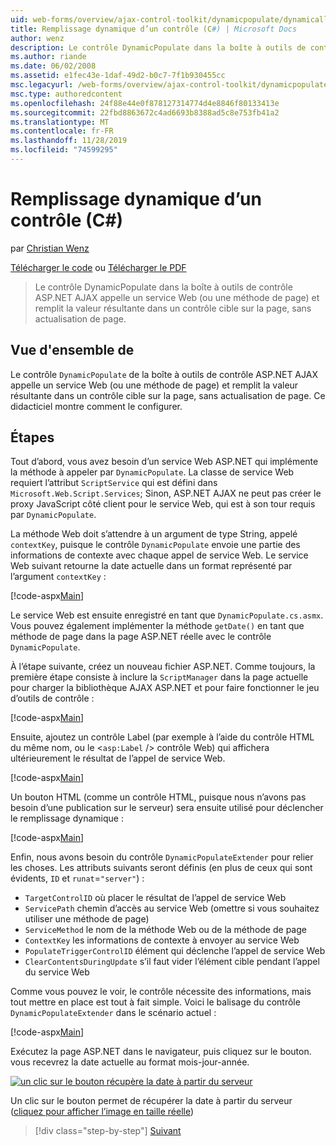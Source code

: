 ```yaml
---
uid: web-forms/overview/ajax-control-toolkit/dynamicpopulate/dynamically-populating-a-control-cs
title: Remplissage dynamique d’un contrôle (C#) | Microsoft Docs
author: wenz
description: Le contrôle DynamicPopulate dans la boîte à outils de contrôle ASP.NET AJAX appelle un service Web (ou une méthode de page) et remplit la valeur résultante dans un contrôle cible sur t...
ms.author: riande
ms.date: 06/02/2008
ms.assetid: e1fec43e-1daf-49d2-b0c7-7f1b930455cc
msc.legacyurl: /web-forms/overview/ajax-control-toolkit/dynamicpopulate/dynamically-populating-a-control-cs
msc.type: authoredcontent
ms.openlocfilehash: 24f88e44e0f878127314774d4e8846f80133413e
ms.sourcegitcommit: 22fbd8863672c4ad6693b8388ad5c8e753fb41a2
ms.translationtype: MT
ms.contentlocale: fr-FR
ms.lasthandoff: 11/28/2019
ms.locfileid: "74599295"
---
```

# <a name="dynamically-populating-a-control-c"></a>Remplissage dynamique d’un contrôle (C#)

par [Christian Wenz](https://github.com/wenz)

[Télécharger le code](https://download.microsoft.com/download/d/8/f/d8f2f6f9-1b7c-46ad-9252-e1fc81bdea3e/dynamicpopulate0.cs.zip) ou [Télécharger le PDF](https://download.microsoft.com/download/b/6/a/b6ae89ee-df69-4c87-9bfb-ad1eb2b23373/dynamicpopulate0CS.pdf)

> Le contrôle DynamicPopulate dans la boîte à outils de contrôle ASP.NET AJAX appelle un service Web (ou une méthode de page) et remplit la valeur résultante dans un contrôle cible sur la page, sans actualisation de page.

## <a name="overview"></a>Vue d'ensemble de

Le contrôle `DynamicPopulate` de la boîte à outils de contrôle ASP.NET AJAX appelle un service Web (ou une méthode de page) et remplit la valeur résultante dans un contrôle cible sur la page, sans actualisation de page. Ce didacticiel montre comment le configurer.

## <a name="steps"></a>Étapes

Tout d’abord, vous avez besoin d’un service Web ASP.NET qui implémente la méthode à appeler par `DynamicPopulate`. La classe de service Web requiert l’attribut `ScriptService` qui est défini dans `Microsoft.Web.Script.Services`; Sinon, ASP.NET AJAX ne peut pas créer le proxy JavaScript côté client pour le service Web, qui est à son tour requis par `DynamicPopulate`.

La méthode Web doit s’attendre à un argument de type String, appelé `contextKey`, puisque le contrôle `DynamicPopulate` envoie une partie des informations de contexte avec chaque appel de service Web. Le service Web suivant retourne la date actuelle dans un format représenté par l’argument `contextKey` :

[!code-aspx[Main](dynamically-populating-a-control-cs/samples/sample1.aspx)]

Le service Web est ensuite enregistré en tant que `DynamicPopulate.cs.asmx`. Vous pouvez également implémenter la méthode `getDate()` en tant que méthode de page dans la page ASP.NET réelle avec le contrôle `DynamicPopulate`.

À l’étape suivante, créez un nouveau fichier ASP.NET. Comme toujours, la première étape consiste à inclure la `ScriptManager` dans la page actuelle pour charger la bibliothèque AJAX ASP.NET et pour faire fonctionner le jeu d’outils de contrôle :

[!code-aspx[Main](dynamically-populating-a-control-cs/samples/sample2.aspx)]

Ensuite, ajoutez un contrôle Label (par exemple à l’aide du contrôle HTML du même nom, ou le &lt;`asp:Label` /&gt; contrôle Web) qui affichera ultérieurement le résultat de l’appel de service Web.

[!code-aspx[Main](dynamically-populating-a-control-cs/samples/sample3.aspx)]

Un bouton HTML (comme un contrôle HTML, puisque nous n’avons pas besoin d’une publication sur le serveur) sera ensuite utilisé pour déclencher le remplissage dynamique :

[!code-aspx[Main](dynamically-populating-a-control-cs/samples/sample4.aspx)]

Enfin, nous avons besoin du contrôle `DynamicPopulateExtender` pour relier les choses. Les attributs suivants seront définis (en plus de ceux qui sont évidents, `ID` et `runat`=`"server"`) :

- `TargetControlID` où placer le résultat de l’appel de service Web
- `ServicePath` chemin d’accès au service Web (omettre si vous souhaitez utiliser une méthode de page)
- `ServiceMethod` le nom de la méthode Web ou de la méthode de page
- `ContextKey` les informations de contexte à envoyer au service Web
- `PopulateTriggerControlID` élément qui déclenche l’appel de service Web
- `ClearContentsDuringUpdate` s’il faut vider l’élément cible pendant l’appel du service Web

Comme vous pouvez le voir, le contrôle nécessite des informations, mais tout mettre en place est tout à fait simple. Voici le balisage du contrôle `DynamicPopulateExtender` dans le scénario actuel :

[!code-aspx[Main](dynamically-populating-a-control-cs/samples/sample5.aspx)]

Exécutez la page ASP.NET dans le navigateur, puis cliquez sur le bouton. vous recevrez la date actuelle au format mois-jour-année.

[![un clic sur le bouton récupère la date à partir du serveur](dynamically-populating-a-control-cs/_static/image2.png)](dynamically-populating-a-control-cs/_static/image1.png)

Un clic sur le bouton permet de récupérer la date à partir du serveur ([cliquez pour afficher l’image en taille réelle](dynamically-populating-a-control-cs/_static/image3.png))

> [!div class="step-by-step"]
> [Suivant](dynamically-populating-a-control-using-javascript-code-cs.md)
